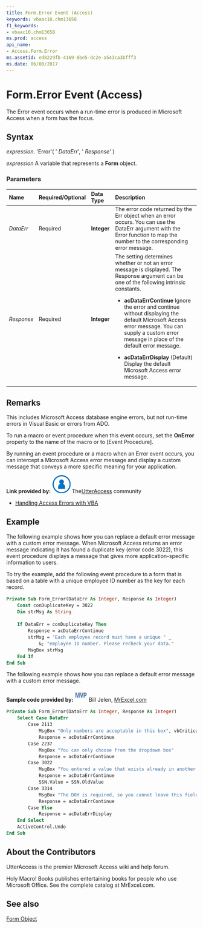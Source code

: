 ```yaml
---
title: Form.Error Event (Access)
keywords: vbaac10.chm13658
f1_keywords:
- vbaac10.chm13658
ms.prod: access
api_name:
- Access.Form.Error
ms.assetid: ed8229fb-4169-8be5-dc2e-a543ca3bfff3
ms.date: 06/08/2017
---
```



# Form.Error Event (Access)

The Error event occurs when a run-time error is produced in Microsoft Access when a form has the focus.


## Syntax

 _expression_. 'Error'( ' _DataErr_', ' _Response_' )

 _expression_ A variable that represents a **Form** object.


### Parameters



|**Name**|**Required/Optional**|**Data Type**|**Description**|
|:-----|:-----|:-----|:-----|
| _DataErr_|Required|**Integer**|The error code returned by the Err object when an error occurs. You can use the DataErr argument with the Error function to map the number to the corresponding error message. |
| _Response_|Required|**Integer**|The setting determines whether or not an error message is displayed. The Response argument can be one of the following intrinsic constants.<ul><li><p><b>acDataErrContinue</b>  Ignore the error and continue without displaying the default Microsoft Access error message. You can supply a custom error message in place of the default error message.</p></li><li><p><b>acDataErrDisplay</b>  (Default) Display the default Microsoft Access error message.</p></li></ul>|

## Remarks

This includes Microsoft Access database engine errors, but not run-time errors in Visual Basic or errors from ADO.

To run a macro or event procedure when this event occurs, set the  **OnError** property to the name of the macro or to [Event Procedure].

By running an event procedure or a macro when an Error event occurs, you can intercept a Microsoft Access error message and display a custom message that conveys a more specific meaning for your application.

 **Link provided by:**
![Community Member Icon](../images/8b9774c4-6c97-470e-b3a2-56d8f786444c.png) The[UtterAccess](http://www.utteraccess.com) community


- [Handling Access Errors with VBA](http://www.utteraccess.com/wiki/index.php/Error_Handling)
    

## Example

The following example shows how you can replace a default error message with a custom error message. When Microsoft Access returns an error message indicating it has found a duplicate key (error code 3022), this event procedure displays a message that gives more application-specific information to users.

To try the example, add the following event procedure to a form that is based on a table with a unique employee ID number as the key for each record.




```vb
Private Sub Form_Error(DataErr As Integer, Response As Integer) 
    Const conDuplicateKey = 3022 
    Dim strMsg As String 
 
    If DataErr = conDuplicateKey Then 
        Response = acDataErrContinue 
        strMsg = "Each employee record must have a unique " _ 
            &; "employee ID number. Please recheck your data." 
        MsgBox strMsg 
    End If 
End Sub
```



The following example shows how you can replace a default error message with a custom error message.

 **Sample code provided by:**
![MVP Contributor](../images/odc_OfficeTA_33px_MVPContrib.jpg) Bill Jelen, [MrExcel.com](http://www.mrexcel.com/)




```vb
Private Sub Form_Error(DataErr As Integer, Response As Integer)
    Select Case DataErr
        Case 2113
            MsgBox "Only numbers are acceptable in this box", vbCritical, "Call 1-800-123-4567"
            Response = acDataErrContinue
        Case 2237
            MsgBox "You can only choose from the dropdown box"
            Response = acDataErrContinue
        Case 3022
            MsgBox "You entered a value that exists already in another record"
            Response = acDataErrContinue
            SSN.Value = SSN.OldValue
        Case 3314
            MsgBox "The DOH is required, so you cannot leave this field empty"
            Response = acDataErrContinue
        Case Else
            Response = acDataErrDisplay
    End Select
    ActiveControl.Undo
End Sub
```


## About the Contributors
<a name="AboutContributors"> </a>

UtterAccess is the premier Microsoft Access wiki and help forum. 

Holy Macro! Books publishes entertaining books for people who use Microsoft Office. See the complete catalog at MrExcel.com. 


## See also


[Form Object](Access.Form.md)

